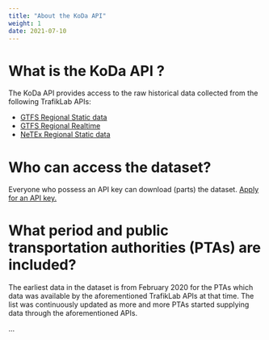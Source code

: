 ```yaml
---
title: "About the KoDa API"
weight: 1
date: 2021-07-10
---
```

# What is the KoDa API ?
The KoDa API provides access to the raw historical data collected from the following TrafikLab APIs:
- <a href="https://www.trafiklab.se/apis/gtfs-regional-static-data">GTFS Regional Static data</a>
- <a href="https://www.trafiklab.se/apis/gtfs-regional-realtime">GTFS Regional Realtime</a>
- <a href="https://www.trafiklab.se/apis/netex-regional-static-data">NeTEx Regional Static data</a>

# Who can access the dataset?
Everyone who possess an API key can download (parts) the dataset. <a href="">Apply for an API key.</a>

# What period and public transportation authorities (PTAs) are included?
The earliest data in the dataset is from February 2020 for the PTAs which data was available by the aforementioned TrafikLab APIs at that time. The list was continuously updated as more and more PTAs started supplying data through the aforementioned APIs.

...
